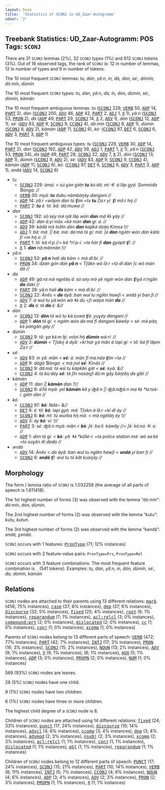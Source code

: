 ```yaml
---
layout: base
title:  'Statistics of SCONJ in UD_Zaar-Autogramm'
udver: '2'
---
```


## Treebank Statistics: UD_Zaar-Autogramm: POS Tags: `SCONJ`

There are 31 `SCONJ` lemmas (2%), 32 `SCONJ` types (1%) and 612 `SCONJ` tokens (3%).
Out of 16 observed tags, the rank of `SCONJ` is: 12 in number of lemmas, 12 in number of types and 9 in number of tokens.

The 10 most frequent `SCONJ` lemmas: <em>tu, ɗan, yâːn, ín, ɗa, dón, séː, dòmín, dòːmín, dùmín</em>

The 10 most frequent `SCONJ` types:  <em>tu, ɗan, yâːn, ɗa, ín, dón, dùmín, séː, dòmín, kàmán</em>

The 10 most frequent ambiguous lemmas: <em>tu</em> (<tt><a href="say_autogramm-pos-SCONJ.html">SCONJ</a></tt> 229, <tt><a href="say_autogramm-pos-VERB.html">VERB</a></tt> 50, <tt><a href="say_autogramm-pos-ADP.html">ADP</a></tt> 14, <tt><a href="say_autogramm-pos-PART.html">PART</a></tt> 2), <em>ɗan</em> (<tt><a href="say_autogramm-pos-SCONJ.html">SCONJ</a></tt> 200, <tt><a href="say_autogramm-pos-ADV.html">ADV</a></tt> 46, <tt><a href="say_autogramm-pos-ADP.html">ADP</a></tt> 42, <tt><a href="say_autogramm-pos-PART.html">PART</a></tt> 2, <tt><a href="say_autogramm-pos-ADJ.html">ADJ</a></tt> 1, <tt><a href="say_autogramm-pos-X.html">X</a></tt> 1), <em>yâːn</em> (<tt><a href="say_autogramm-pos-SCONJ.html">SCONJ</a></tt> 53, <tt><a href="say_autogramm-pos-PRON.html">PRON</a></tt> 2), <em>ɗa</em> (<tt><a href="say_autogramm-pos-ADP.html">ADP</a></tt> 49, <tt><a href="say_autogramm-pos-PART.html">PART</a></tt> 29, <tt><a href="say_autogramm-pos-SCONJ.html">SCONJ</a></tt> 14, <tt><a href="say_autogramm-pos-X.html">X</a></tt> 2, <tt><a href="say_autogramm-pos-ADV.html">ADV</a></tt> 1), <em>dón</em> (<tt><a href="say_autogramm-pos-SCONJ.html">SCONJ</a></tt> 12, <tt><a href="say_autogramm-pos-ADP.html">ADP</a></tt> 1), <em>séː</em> (<tt><a href="say_autogramm-pos-ADV.html">ADV</a></tt> 83, <tt><a href="say_autogramm-pos-ADP.html">ADP</a></tt> 9, <tt><a href="say_autogramm-pos-SCONJ.html">SCONJ</a></tt> 9, <tt><a href="say_autogramm-pos-CCONJ.html">CCONJ</a></tt> 4), <em>dòːmín</em> (<tt><a href="say_autogramm-pos-SCONJ.html">SCONJ</a></tt> 8, <tt><a href="say_autogramm-pos-ADP.html">ADP</a></tt> 1), <em>dùmín</em> (<tt><a href="say_autogramm-pos-SCONJ.html">SCONJ</a></tt> 6, <tt><a href="say_autogramm-pos-ADV.html">ADV</a></tt> 2), <em>kàmán</em> (<tt><a href="say_autogramm-pos-ADP.html">ADP</a></tt> 11, <tt><a href="say_autogramm-pos-SCONJ.html">SCONJ</a></tt> 6), <em>kóː</em> (<tt><a href="say_autogramm-pos-CCONJ.html">CCONJ</a></tt> 97, <tt><a href="say_autogramm-pos-DET.html">DET</a></tt> 6, <tt><a href="say_autogramm-pos-SCONJ.html">SCONJ</a></tt> 6, <tt><a href="say_autogramm-pos-ADV.html">ADV</a></tt> 3, <tt><a href="say_autogramm-pos-PART.html">PART</a></tt> 3, <tt><a href="say_autogramm-pos-ADP.html">ADP</a></tt> 1)

The 10 most frequent ambiguous types:  <em>tu</em> (<tt><a href="say_autogramm-pos-SCONJ.html">SCONJ</a></tt> 229, <tt><a href="say_autogramm-pos-VERB.html">VERB</a></tt> 30, <tt><a href="say_autogramm-pos-ADP.html">ADP</a></tt> 14, <tt><a href="say_autogramm-pos-PART.html">PART</a></tt> 2), <em>ɗan</em> (<tt><a href="say_autogramm-pos-SCONJ.html">SCONJ</a></tt> 192, <tt><a href="say_autogramm-pos-ADP.html">ADP</a></tt> 42, <tt><a href="say_autogramm-pos-ADV.html">ADV</a></tt> 39, <tt><a href="say_autogramm-pos-ADJ.html">ADJ</a></tt> 1, <tt><a href="say_autogramm-pos-PART.html">PART</a></tt> 1, <tt><a href="say_autogramm-pos-X.html">X</a></tt> 1), <em>yâːn</em> (<tt><a href="say_autogramm-pos-SCONJ.html">SCONJ</a></tt> 53, <tt><a href="say_autogramm-pos-PRON.html">PRON</a></tt> 34), <em>ɗa</em> (<tt><a href="say_autogramm-pos-ADP.html">ADP</a></tt> 49, <tt><a href="say_autogramm-pos-PART.html">PART</a></tt> 28, <tt><a href="say_autogramm-pos-SCONJ.html">SCONJ</a></tt> 22, <tt><a href="say_autogramm-pos-ADV.html">ADV</a></tt> 7, <tt><a href="say_autogramm-pos-X.html">X</a></tt> 2), <em>dón</em> (<tt><a href="say_autogramm-pos-SCONJ.html">SCONJ</a></tt> 13, <tt><a href="say_autogramm-pos-ADP.html">ADP</a></tt> 1), <em>dùmín</em> (<tt><a href="say_autogramm-pos-SCONJ.html">SCONJ</a></tt> 9, <tt><a href="say_autogramm-pos-ADV.html">ADV</a></tt> 2), <em>séː</em> (<tt><a href="say_autogramm-pos-ADV.html">ADV</a></tt> 83, <tt><a href="say_autogramm-pos-ADP.html">ADP</a></tt> 9, <tt><a href="say_autogramm-pos-SCONJ.html">SCONJ</a></tt> 9, <tt><a href="say_autogramm-pos-CCONJ.html">CCONJ</a></tt> 4), <em>kàmán</em> (<tt><a href="say_autogramm-pos-ADP.html">ADP</a></tt> 11, <tt><a href="say_autogramm-pos-SCONJ.html">SCONJ</a></tt> 6), <em>kóː</em> (<tt><a href="say_autogramm-pos-CCONJ.html">CCONJ</a></tt> 97, <tt><a href="say_autogramm-pos-DET.html">DET</a></tt> 6, <tt><a href="say_autogramm-pos-SCONJ.html">SCONJ</a></tt> 6, <tt><a href="say_autogramm-pos-ADV.html">ADV</a></tt> 3, <tt><a href="say_autogramm-pos-PART.html">PART</a></tt> 3, <tt><a href="say_autogramm-pos-ADP.html">ADP</a></tt> 1), <em>əndá</em> (<tt><a href="say_autogramm-pos-ADV.html">ADV</a></tt> 14, <tt><a href="say_autogramm-pos-SCONJ.html">SCONJ</a></tt> 6)


* <em>tu</em>
  * <tt><a href="say_autogramm-pos-SCONJ.html">SCONJ</a></tt> 229: <em>àmáː < súːɣə́n gə̀tn <b>tu</b> kóːdàː mìː ɬǐː á lə̂p gyáː Sommíɗa Ɓóngaː //</em>
  * <tt><a href="say_autogramm-pos-VERB.html">VERB</a></tt> 30: <em>myàː <b>tu</b> dubu nàmbóŋə́y ɗangəní //</em>
  * <tt><a href="say_autogramm-pos-ADP.html">ADP</a></tt> 14: <em>zǎːr =wôpm ɗan tə́ ʧim =tə <b>tu</b> Zaːr yiː ʧi mə̂ːr hŋ́ //</em>
  * <tt><a href="say_autogramm-pos-PART.html">PART</a></tt> 2: <em><b>tu</b> èː tòː bâː dàːmuwa //</em>
* <em>ɗan</em>
  * <tt><a href="say_autogramm-pos-SCONJ.html">SCONJ</a></tt> 192: <em>sòːséy mə̀ ŋàl lə̂p wón <b>ɗan</b> má ɬə̂ ɣáy //</em>
  * <tt><a href="say_autogramm-pos-ADP.html">ADP</a></tt> 42: <em>ɗan àːyí mə̀s =kə̀ mə́n <b>ɗan</b> gíː aː //</em>
  * <tt><a href="say_autogramm-pos-ADV.html">ADV</a></tt> 39: <em>káɗá mə̀ tsə̌tn də̀n <b>ɗan</b> kapkə́ dzàŋ Kímsə !//</em>
  * <tt><a href="say_autogramm-pos-ADJ.html">ADJ</a></tt> 1: <em>bàː máː || bàː máː daːmá tə́ gíː máː |a <b>ɗan</b> ngə́tn wón ɗan kə̀tà fi =m hŋ́ oː //</em>
  * <tt><a href="say_autogramm-pos-PART.html">PART</a></tt> 1: <em>tôː ká rîːp //= ká *rîːp-íː =tə hár fi <b>ɗan</b> gyópti ʧǐː //</em>
  * <tt><a href="say_autogramm-pos-X.html">X</a></tt> 1: <em><b>ɗan</b> nàːmànnàn !//</em>
* <em>yâːn</em>
  * <tt><a href="say_autogramm-pos-SCONJ.html">SCONJ</a></tt> 53: <em><b>yâːn</b> hali ɗa kàm < má ɗìːɓíː //</em>
  * <tt><a href="say_autogramm-pos-PRON.html">PRON</a></tt> 34: <em>dzàn gón ɗan <b>yâːn</b> < Tʃôkn wò lə́ːr =tə́ ɗi ɗan |c wò mán ɗà //</em>
* <em>ɗa</em>
  * <tt><a href="say_autogramm-pos-ADP.html">ADP</a></tt> 49: <em>gáːrá mə̀ ngeláŋ áː sòːséy mə̀ yè ngə́r wón ɗan ʧìɣá ríːngə̂n <b>ɗa</b> ɗə́ki //</em>
  * <tt><a href="say_autogramm-pos-PART.html">PART</a></tt> 28: <em>yâːn hali <b>ɗa</b> kàm < má ɗìːɓíː //</em>
  * <tt><a href="say_autogramm-pos-SCONJ.html">SCONJ</a></tt> 22: <em>Ànês < <b>ɗa</b> áyǎː ɓan wul tu ngə̌tn hawʃi < əndá yi ɓan fi //</em>
  * <tt><a href="say_autogramm-pos-ADV.html">ADV</a></tt> 7: <em>á wul tu yáːwón wò ɬə́ ɗu =ʃí wáya mə́n <b>ɗa</b> //</em>
  * <tt><a href="say_autogramm-pos-X.html">X</a></tt> 2: <em><b>ɗa</b> áː tə́ <b>ɗa</b> èː &//</em>
* <em>dón</em>
  * <tt><a href="say_autogramm-pos-SCONJ.html">SCONJ</a></tt> 13: <em><b>dón</b> tə́ wû tu kàːsuwa ʧáː yuɣə́y ɗangəní //</em>
  * <tt><a href="say_autogramm-pos-ADP.html">ADP</a></tt> 1: <em><b>dón</b> tə́ gíː < ngə́tn wón ɗa má fî ɗangəní káwêy < séː mə̀ pàŋ kə́ pángə̂n gáy //</em>
* <em>dùmín</em>
  * <tt><a href="say_autogramm-pos-SCONJ.html">SCONJ</a></tt> 9: <em>tôː ɣa kə́ːm ɮiː volɲi hŋ́ <b>dùmín</b> wáːríː //</em>
  * <tt><a href="say_autogramm-pos-ADV.html">ADV</a></tt> 2: <em><b>dùmín</b> < Tʃokŋ á ɗyǎː =kí hár ɣə́ mân á ləpí gíː < tôː ká fî lə̌pm Zaːr //</em>
* <em>séː</em>
  * <tt><a href="say_autogramm-pos-ADV.html">ADV</a></tt> 83: <em>ín yǎː mân < <b>séː</b> àː mán fî maːndə ʧím =tə //</em>
  * <tt><a href="say_autogramm-pos-ADP.html">ADP</a></tt> 9: <em>dàgà Ɓóngaː < má ɲol <b>séː</b> Kində //</em>
  * <tt><a href="say_autogramm-pos-SCONJ.html">SCONJ</a></tt> 9: <em>dâːmáː tə́ wû tu kápkə̂n gə̀t < <b>séː</b> kyáː &//</em>
  * <tt><a href="say_autogramm-pos-CCONJ.html">CCONJ</a></tt> 4: <em>tə́ bùːɗéy <b>séː</b> tə́ ʃîn nasáŋʃi dǔːm gáy ɓə́ŋtə̂ŋ ɗa gìɓì //</em>
* <em>kàmán</em>
  * <tt><a href="say_autogramm-pos-ADP.html">ADP</a></tt> 11: <em>ɗan || <b>kàmán</b> ɗan ?//</em>
  * <tt><a href="say_autogramm-pos-SCONJ.html">SCONJ</a></tt> 6: <em>áʔá myáː yel <b>kàmán</b> kâːy ʤǎːn || ʤǎːnʤǎːn ma ɬə́ *laːtsə́-íː gə̀tn də̀n //</em>
* <em>kóː</em>
  * <tt><a href="say_autogramm-pos-CCONJ.html">CCONJ</a></tt> 97: <em><b>kóː</b> Ndà~ &//</em>
  * <tt><a href="say_autogramm-pos-DET.html">DET</a></tt> 6: <em>èː tôː <b>kóː</b> ləpí gyòː máː Tʃokn á lə̌ːr =kí ɗi áy //</em>
  * <tt><a href="say_autogramm-pos-SCONJ.html">SCONJ</a></tt> 6: <em><b>kóː</b> mìː tú wurɓa hŋ́ máː < má ngêláŋ éy !//</em>
  * <tt><a href="say_autogramm-pos-ADV.html">ADV</a></tt> 3: <em>áy <b>kóː</b> vìː !//</em>
  * <tt><a href="say_autogramm-pos-PART.html">PART</a></tt> 3: <em>sèː ʤǎːn myàː mân < <b>kóː</b> ʃèː ɓəːlíː káwây //= ʃèː kóːnúː ɬíː oː //</em>
  * <tt><a href="say_autogramm-pos-ADP.html">ADP</a></tt> 1: <em>dón tə́ gíː < <b>kóː</b> yǎː ɬə́ *kûllé-íː =tə police station máː wò saːké =tə súɣə̂n ɗi ɗaɗa //</em>
* <em>əndá</em>
  * <tt><a href="say_autogramm-pos-ADV.html">ADV</a></tt> 14: <em>Ànês < ɗa áyǎː ɓan wul tu ngə̌tn hawʃi < <b>əndá</b> yi ɓan fi //</em>
  * <tt><a href="say_autogramm-pos-SCONJ.html">SCONJ</a></tt> 6: <em><b>əndá</b> ʧîː wul tu tə́ kât kusŋə́y //</em>

## Morphology

The form / lemma ratio of `SCONJ` is 1.032258 (the average of all parts of speech is 1.611418).

The 1st highest number of forms (3) was observed with the lemma “dòːmín”: <em>dòːmín, dón, dùmín</em>.

The 2nd highest number of forms (2) was observed with the lemma “kutu”: <em>kutu, kutun</em>.

The 3rd highest number of forms (2) was observed with the lemma “kəndá”: <em>əndá, ɣəndá</em>.

`SCONJ` occurs with 1 features: <tt><a href="say_autogramm-feat-PronType.html">PronType</a></tt> (71; 12% instances)

`SCONJ` occurs with 2 feature-value pairs: `PronType=Prs`, `PronType=Rel`

`SCONJ` occurs with 3 feature combinations.
The most frequent feature combination is `_` (541 tokens).
Examples: <em>tu, ɗan, yâːn, ín, dón, dùmín, séː, ɗa, dòmín, kàmán</em>


## Relations

`SCONJ` nodes are attached to their parents using 13 different relations: <tt><a href="say_autogramm-dep-mark.html">mark</a></tt> (456; 75% instances), <tt><a href="say_autogramm-dep-case.html">case</a></tt> (37; 6% instances), <tt><a href="say_autogramm-dep-dep.html">dep</a></tt> (37; 6% instances), <tt><a href="say_autogramm-dep-discourse.html">discourse</a></tt> (32; 5% instances), <tt><a href="say_autogramm-dep-fixed.html">fixed</a></tt> (25; 4% instances), <tt><a href="say_autogramm-dep-root.html">root</a></tt> (8; 1% instances), <tt><a href="say_autogramm-dep-reparandum.html">reparandum</a></tt> (7; 1% instances), <tt><a href="say_autogramm-dep-acl-relcl.html">acl:relcl</a></tt> (3; 0% instances), <tt><a href="say_autogramm-dep-compound-prt.html">compound:prt</a></tt> (2; 0% instances), <tt><a href="say_autogramm-dep-dislocated.html">dislocated</a></tt> (2; 0% instances), <tt><a href="say_autogramm-dep-cc.html">cc</a></tt> (1; 0% instances), <tt><a href="say_autogramm-dep-conj.html">conj</a></tt> (1; 0% instances), <tt><a href="say_autogramm-dep-xcomp.html">xcomp</a></tt> (1; 0% instances)

Parents of `SCONJ` nodes belong to 13 different parts of speech: <tt><a href="say_autogramm-pos-VERB.html">VERB</a></tt> (472; 77% instances), <tt><a href="say_autogramm-pos-PART.html">PART</a></tt> (42; 7% instances), <tt><a href="say_autogramm-pos-INTJ.html">INTJ</a></tt> (17; 3% instances), <tt><a href="say_autogramm-pos-PRON.html">PRON</a></tt> (16; 3% instances), <tt><a href="say_autogramm-pos-SCONJ.html">SCONJ</a></tt> (15; 2% instances), <tt><a href="say_autogramm-pos-NOUN.html">NOUN</a></tt> (13; 2% instances), <tt><a href="say_autogramm-pos-ADV.html">ADV</a></tt> (9; 1% instances), <tt><a href="say_autogramm-pos-X.html">X</a></tt> (9; 1% instances),  (8; 1% instances), <tt><a href="say_autogramm-pos-AUX.html">AUX</a></tt> (5; 1% instances), <tt><a href="say_autogramm-pos-ADP.html">ADP</a></tt> (3; 0% instances), <tt><a href="say_autogramm-pos-PROPN.html">PROPN</a></tt> (2; 0% instances), <tt><a href="say_autogramm-pos-NUM.html">NUM</a></tt> (1; 0% instances)

569 (93%) `SCONJ` nodes are leaves.

28 (5%) `SCONJ` nodes have one child.

9 (1%) `SCONJ` nodes have two children.

6 (1%) `SCONJ` nodes have three or more children.

The highest child degree of a `SCONJ` node is 8.

Children of `SCONJ` nodes are attached using 14 different relations: <tt><a href="say_autogramm-dep-fixed.html">fixed</a></tt> (24; 33% instances), <tt><a href="say_autogramm-dep-punct.html">punct</a></tt> (17; 24% instances), <tt><a href="say_autogramm-dep-discourse.html">discourse</a></tt> (10; 14% instances), <tt><a href="say_autogramm-dep-advcl.html">advcl</a></tt> (4; 6% instances), <tt><a href="say_autogramm-dep-ccomp.html">ccomp</a></tt> (3; 4% instances), <tt><a href="say_autogramm-dep-dep.html">dep</a></tt> (3; 4% instances), <tt><a href="say_autogramm-dep-advmod.html">advmod</a></tt> (2; 3% instances), <tt><a href="say_autogramm-dep-nsubj.html">nsubj</a></tt> (2; 3% instances), <tt><a href="say_autogramm-dep-xcomp.html">xcomp</a></tt> (2; 3% instances), <tt><a href="say_autogramm-dep-acl-relcl.html">acl:relcl</a></tt> (1; 1% instances), <tt><a href="say_autogramm-dep-conj.html">conj</a></tt> (1; 1% instances), <tt><a href="say_autogramm-dep-dislocated.html">dislocated</a></tt> (1; 1% instances), <tt><a href="say_autogramm-dep-obl.html">obl</a></tt> (1; 1% instances), <tt><a href="say_autogramm-dep-reparandum.html">reparandum</a></tt> (1; 1% instances)

Children of `SCONJ` nodes belong to 12 different parts of speech: <tt><a href="say_autogramm-pos-PUNCT.html">PUNCT</a></tt> (17; 24% instances), <tt><a href="say_autogramm-pos-SCONJ.html">SCONJ</a></tt> (15; 21% instances), <tt><a href="say_autogramm-pos-PART.html">PART</a></tt> (10; 14% instances), <tt><a href="say_autogramm-pos-VERB.html">VERB</a></tt> (8; 11% instances), <tt><a href="say_autogramm-pos-INTJ.html">INTJ</a></tt> (5; 7% instances), <tt><a href="say_autogramm-pos-CCONJ.html">CCONJ</a></tt> (4; 6% instances), <tt><a href="say_autogramm-pos-NOUN.html">NOUN</a></tt> (4; 6% instances), <tt><a href="say_autogramm-pos-ADP.html">ADP</a></tt> (3; 4% instances), <tt><a href="say_autogramm-pos-ADV.html">ADV</a></tt> (2; 3% instances), <tt><a href="say_autogramm-pos-PRON.html">PRON</a></tt> (2; 3% instances), <tt><a href="say_autogramm-pos-PROPN.html">PROPN</a></tt> (1; 1% instances), <tt><a href="say_autogramm-pos-X.html">X</a></tt> (1; 1% instances)

